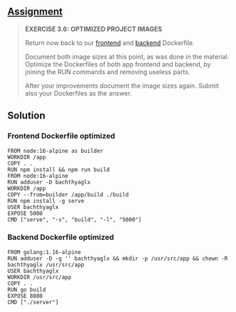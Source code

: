## [Assignment](https://courses.mooc.fi/org/uh-cs/courses/devops-with-docker/chapter-4/optimizing-the-image-size#8747e05d-2d5d-4997-8e19-8e0e708925db)

> **EXERCISE 3.6: OPTIMIZED PROJECT IMAGES**
> 
> Return now back to our [frontend](https://github.com/docker-hy/material-applications/tree/main/example-frontend) and [backend](https://github.com/docker-hy/material-applications/tree/main/example-backend) Dockerfile.
> 
> Document both image sizes at this point, as was done in the material. Optimize the Dockerfiles of both app frontend and backend, by joining the RUN commands and removing useless parts.
> 
> After your improvements document the image sizes again. Submit also your Dockerfiles as the answer.

## Solution

### Frontend Dockerfile optimized

    FROM node:16-alpine as builder
    WORKDIR /app
    COPY . .
    RUN npm install && npm run build
    FROM node:16-alpine
    RUN adduser -D bachthyaglx
    WORKDIR /app
    COPY --from=builder /app/build ./build
    RUN npm install -g serve
    USER bachthyaglx
    EXPOSE 5000
    CMD ["serve", "-s", "build", "-l", "5000"]

### Backend Dockerfile optimized

    FROM golang:1.16-alpine
    RUN adduser -D -g '' bachthyaglx && mkdir -p /usr/src/app && chown -R bachthyaglx /usr/src/app
    USER bachthyaglx
    WORKDIR /usr/src/app
    COPY . .
    RUN go build
    EXPOSE 8080
    CMD ["./server"]
    
